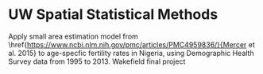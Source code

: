 # UW Spatial Statistical Methods

Apply small area estimation model from \href{https://www.ncbi.nlm.nih.gov/pmc/articles/PMC4959836/}{Mercer et al. 2015} to age-specfic fertility rates in Nigeria, using Demographic Health Survey data from 1995 to 2013. Wakefield final project

